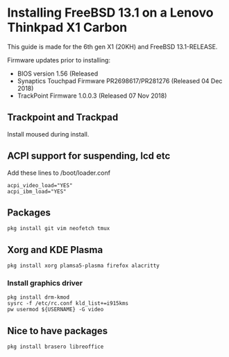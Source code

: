 # Installing FreeBSD 13.1 on a Lenovo Thinkpad X1 Carbon

This guide is made for the 6th gen X1 (20KH) and FreeBSD 13.1-RELEASE.

Firmware updates prior to installing:

* BIOS version 1.56 (Released 
* Synaptics Touchpad Firmware PR2698617/PR281276 (Released 04 Dec 2018)
* TrackPoint Firmware 1.0.0.3 (Released 07 Nov 2018)

## Trackpoint and Trackpad

Install moused during install.

## ACPI support for suspending, lcd etc

Add these lines to /boot/loader.conf
```
acpi_video_load="YES"
acpi_ibm_load="YES"
```

## Packages

```
pkg install git vim neofetch tmux
```

## Xorg and KDE Plasma

```
pkg install xorg plamsa5-plasma firefox alacritty
```

### Install graphics driver

```
pkg install drm-kmod
sysrc -f /etc/rc.conf kld_list+=i915kms
pw usermod ${USERNAME} -G video
```

## Nice to have packages

```
pkg install brasero libreoffice
```
